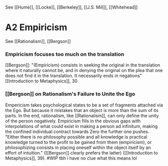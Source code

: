 See [[Hume]], [[Locke]], [[Berkeley]], [[J.S. Mill]], [[Whitehead]]

# A2 Empiricism
See [[Rationalism]], [[Bergson]]

### Empiricism focuses too much on the translation
[[Bergson]]: "(Empiricism) consists in seeking the original in the translation where it naturally cannot be, and in denying the original on the plea that one does not find it in the translation. It necessarily ends in negations" [[Introduction to Metaphysics]], 30

### [[Bergson]] on Rationalism's Failure to Unite the Ego
Empericism takes psychological states to be a set of fragments attached via the Ego. But because it mistakes that an object is more than the sum of its parts. In the end, rationalism, like [[Rationalism]], can only define the unity of the person negatively.
	 Empiricism fills in the obvious gaps with interpolations of what could exist in making a person ad infinitum, making the confined individual contract towards Zero the further one pushes.
	 "Either there is no philosophy possible and all knowledge is practical knowledge turned to the profit to be gained from them (empiricism), or philosophizing consists in placing oneself within the object itself by an effort of intuition." ([[Bergson]] clearly prefers the latter) ([[Introduction to Metaphysics]], 39).
	#WIP tbh i have no clue what this means lol

